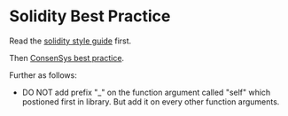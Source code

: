 # Solidity Best Practice

Read the [solidity style guide](http://solidity.readthedocs.io/en/latest/style-guide.html) first.

Then [ConsenSys best practice](https://github.com/ConsenSys/smart-contract-best-practices).

Further as follows:

* DO NOT add prefix "_" on the function argument called "self" which postioned first in library. But add it on every other function arguments.

